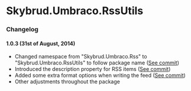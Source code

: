 Skybrud.Umbraco.RssUtils
========================

### Changelog

#### 1.0.3 (31st of August, 2014)

- Changed namespace from "Skybrud.Umbraco.Rss" to "Skybrud.Umbraco.RssUtils" to follow package name ([See commit](/abjerner/Skybrud.Umbraco.RssUtils/commit/2f9fed5f07e51235d19c6d1b1755ec94f74c09e9))
- Introduced the description property for RSS items ([See commit](/abjerner/Skybrud.Umbraco.RssUtils/commit/cf881f00c5cc058a6e31e2f25a2bf599d9204df4))
- Added some extra format options when writing the feed ([See commit](/abjerner/Skybrud.Umbraco.RssUtils/commit/5a5cd2438ff1092a131ee6b6e76bd74ba232050a))
- Other adjustments throughout the package
